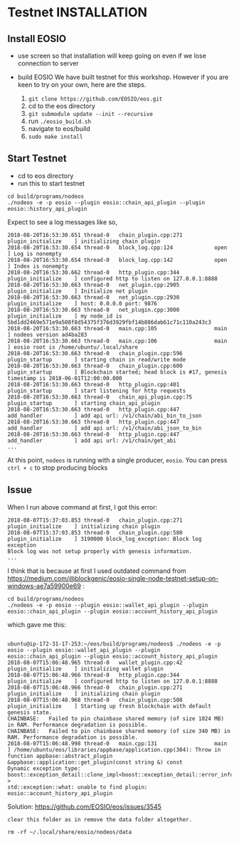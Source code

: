 # Testnet INSTALLATION

## Install EOSIO

* use screen so that installation will keep going on even if we lose connection to server

* build EOSIO
  We have built testnet for this workshop. However if you are keen to try on your own, here are the steps.
    1. `git clone https://github.com/EOSIO/eos.git`
    2. cd to the eos directory
    3. `git submodule update --init --recursive`
    4. run `./eosio_build.sh`
    5. navigate to eos/build
    6. `sudo make install`

## Start Testnet

* cd to eos directory
* run this to start testnet
```
cd build/programs/nodeos
./nodeos -e -p eosio --plugin eosio::chain_api_plugin --plugin eosio::history_api_plugin
```
Expect to see a log messages like so,
```
2018-08-20T16:53:30.651 thread-0   chain_plugin.cpp:271          plugin_initialize    ] initializing chain plugin
2018-08-20T16:53:30.654 thread-0   block_log.cpp:124             open                 ] Log is nonempty
2018-08-20T16:53:30.654 thread-0   block_log.cpp:142             open                 ] Index is nonempty
2018-08-20T16:53:30.662 thread-0   http_plugin.cpp:344           plugin_initialize    ] configured http to listen on 127.0.0.1:8888
2018-08-20T16:53:30.663 thread-0   net_plugin.cpp:2905           plugin_initialize    ] Initialize net plugin
2018-08-20T16:53:30.663 thread-0   net_plugin.cpp:2930           plugin_initialize    ] host: 0.0.0.0 port: 9876
2018-08-20T16:53:30.663 thread-0   net_plugin.cpp:3000           plugin_initialize    ] my node_id is 5bd1dd2469e571e9a508f8d54375f376d3929fbf14b886dab61c71c110a243c3
2018-08-20T16:53:30.663 thread-0   main.cpp:105                  main                 ] nodeos version ad4ba283
2018-08-20T16:53:30.663 thread-0   main.cpp:106                  main                 ] eosio root is /home/ubuntu/.local/share
2018-08-20T16:53:30.663 thread-0   chain_plugin.cpp:596          plugin_startup       ] starting chain in read/write mode
2018-08-20T16:53:30.663 thread-0   chain_plugin.cpp:600          plugin_startup       ] Blockchain started; head block is #17, genesis timestamp is 2018-06-01T12:00:00.000
2018-08-20T16:53:30.663 thread-0   http_plugin.cpp:401           plugin_startup       ] start listening for http requests
2018-08-20T16:53:30.663 thread-0   chain_api_plugin.cpp:75       plugin_startup       ] starting chain_api_plugin
2018-08-20T16:53:30.663 thread-0   http_plugin.cpp:447           add_handler          ] add api url: /v1/chain/abi_bin_to_json
2018-08-20T16:53:30.663 thread-0   http_plugin.cpp:447           add_handler          ] add api url: /v1/chain/abi_json_to_bin
2018-08-20T16:53:30.663 thread-0   http_plugin.cpp:447           add_handler          ] add api url: /v1/chain/get_abi
...
```
At this point, `nodeos` is running with a single producer, `eosio`. You can press `ctrl + c` to stop producing blocks

## Issue

When I run above command at first, I got this error:
```
2018-08-07T15:37:03.853 thread-0   chain_plugin.cpp:271          plugin_initialize    ] initializing chain plugin
2018-08-07T15:37:03.853 thread-0   chain_plugin.cpp:580          plugin_initialize    ] 3190000 block_log_exception: Block log exception
Block log was not setup properly with genesis information.
...
```

I think that is because at first I used outdated command from https://medium.com/@blockgenic/eosio-single-node-testnet-setup-on-windows-ae7a59900e69 :
```
cd build/programs/nodeos
./nodeos -e -p eosio --plugin eosio::wallet_api_plugin --plugin eosio::chain_api_plugin --plugin eosio::account_history_api_plugin
```
which gave me this:
```

ubuntu@ip-172-31-17-253:~/eos/build/programs/nodeos$ ./nodeos -e -p eosio --plugin eosio::wallet_api_plugin --plugin eosio::chain_api_plugin --plugin eosio::account_history_api_plugin
2018-08-07T15:06:48.965 thread-0   wallet_plugin.cpp:42          plugin_initialize    ] initializing wallet plugin
2018-08-07T15:06:48.966 thread-0   http_plugin.cpp:344           plugin_initialize    ] configured http to listen on 127.0.0.1:8888
2018-08-07T15:06:48.966 thread-0   chain_plugin.cpp:271          plugin_initialize    ] initializing chain plugin
2018-08-07T15:06:48.968 thread-0   chain_plugin.cpp:508          plugin_initialize    ] Starting up fresh blockchain with default genesis state.
CHAINBASE:   Failed to pin chainbase shared memory (of size 1024 MB) in RAM. Performance degradation is possible.
CHAINBASE:   Failed to pin chainbase shared memory (of size 340 MB) in RAM. Performance degradation is possible.
2018-08-07T15:06:48.998 thread-0   main.cpp:131                  main                 ] /home/ubuntu/eos/libraries/appbase/application.cpp(304): Throw in function appbase::abstract_plugin &appbase::application::get_plugin(const string &) const
Dynamic exception type: boost::exception_detail::clone_impl<boost::exception_detail::error_info_injector<std::runtime_error> >
std::exception::what: unable to find plugin: eosio::account_history_api_plugin
```

Solution:
https://github.com/EOSIO/eos/issues/3545
```
clear this folder as in remove the data folder altogether.

rm -rf ~/.local/share/eosio/nodeos/data
```
